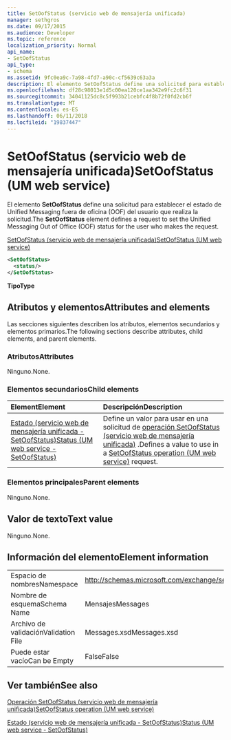 ```yaml
---
title: SetOofStatus (servicio web de mensajería unificada)
manager: sethgros
ms.date: 09/17/2015
ms.audience: Developer
ms.topic: reference
localization_priority: Normal
api_name:
- SetOofStatus
api_type:
- schema
ms.assetid: 9fc0ea9c-7a98-4fd7-a90c-cf5639c63a3a
description: El elemento SetOofStatus define una solicitud para establecer el estado de Unified Messaging fuera de oficina (OOF) del usuario que realiza la solicitud.
ms.openlocfilehash: df28c98013e1d5c00ea120ce1aa342e9fc2c6f31
ms.sourcegitcommit: 34041125dc8c5f993b21cebfc4f8b72f0fd2cb6f
ms.translationtype: MT
ms.contentlocale: es-ES
ms.lasthandoff: 06/11/2018
ms.locfileid: "19837447"
---
```

# <a name="setoofstatus-um-web-service"></a><span data-ttu-id="31609-103">SetOofStatus (servicio web de mensajería unificada)</span><span class="sxs-lookup"><span data-stu-id="31609-103">SetOofStatus (UM web service)</span></span>

<span data-ttu-id="31609-104">El elemento **SetOofStatus** define una solicitud para establecer el estado de Unified Messaging fuera de oficina (OOF) del usuario que realiza la solicitud.</span><span class="sxs-lookup"><span data-stu-id="31609-104">The **SetOofStatus** element defines a request to set the Unified Messaging Out of Office (OOF) status for the user who makes the request.</span></span> 
  
[<span data-ttu-id="31609-105">SetOofStatus (servicio web de mensajería unificada)</span><span class="sxs-lookup"><span data-stu-id="31609-105">SetOofStatus (UM web service)</span></span>](setoofstatus-um-web-service.md)
  
```xml
<SetOofStatus>
  <status/>
</SetOofStatus>
```

 <span data-ttu-id="31609-106">**Tipo**</span><span class="sxs-lookup"><span data-stu-id="31609-106">**Type**</span></span>
## <a name="attributes-and-elements"></a><span data-ttu-id="31609-107">Atributos y elementos</span><span class="sxs-lookup"><span data-stu-id="31609-107">Attributes and elements</span></span>

<span data-ttu-id="31609-108">Las secciones siguientes describen los atributos, elementos secundarios y elementos primarios.</span><span class="sxs-lookup"><span data-stu-id="31609-108">The following sections describe attributes, child elements, and parent elements.</span></span>
  
### <a name="attributes"></a><span data-ttu-id="31609-109">Atributos</span><span class="sxs-lookup"><span data-stu-id="31609-109">Attributes</span></span>

<span data-ttu-id="31609-110">Ninguno.</span><span class="sxs-lookup"><span data-stu-id="31609-110">None.</span></span>
  
### <a name="child-elements"></a><span data-ttu-id="31609-111">Elementos secundarios</span><span class="sxs-lookup"><span data-stu-id="31609-111">Child elements</span></span>

|<span data-ttu-id="31609-112">**Element**</span><span class="sxs-lookup"><span data-stu-id="31609-112">**Element**</span></span>|<span data-ttu-id="31609-113">**Descripción**</span><span class="sxs-lookup"><span data-stu-id="31609-113">**Description**</span></span>|
|:-----|:-----|
|[<span data-ttu-id="31609-114">Estado (servicio web de mensajería unificada - SetOofStatus)</span><span class="sxs-lookup"><span data-stu-id="31609-114">Status (UM web service - SetOofStatus)</span></span>](status-um-web-servicesetoofstatus.md) <br/> |<span data-ttu-id="31609-115">Define un valor para usar en una solicitud de [operación SetOofStatus (servicio web de mensajería unificada)](setoofstatus-operation-um-web-service.md) .</span><span class="sxs-lookup"><span data-stu-id="31609-115">Defines a value to use in a [SetOofStatus operation (UM web service)](setoofstatus-operation-um-web-service.md) request.</span></span>  <br/> |
   
### <a name="parent-elements"></a><span data-ttu-id="31609-116">Elementos principales</span><span class="sxs-lookup"><span data-stu-id="31609-116">Parent elements</span></span>

<span data-ttu-id="31609-117">Ninguno.</span><span class="sxs-lookup"><span data-stu-id="31609-117">None.</span></span>
  
## <a name="text-value"></a><span data-ttu-id="31609-118">Valor de texto</span><span class="sxs-lookup"><span data-stu-id="31609-118">Text value</span></span>

<span data-ttu-id="31609-119">Ninguno.</span><span class="sxs-lookup"><span data-stu-id="31609-119">None.</span></span>
  
## <a name="element-information"></a><span data-ttu-id="31609-120">Información del elemento</span><span class="sxs-lookup"><span data-stu-id="31609-120">Element information</span></span>

|||
|:-----|:-----|
|<span data-ttu-id="31609-121">Espacio de nombres</span><span class="sxs-lookup"><span data-stu-id="31609-121">Namespace</span></span>  <br/> |http://schemas.microsoft.com/exchange/services/2006/messages  <br/> |
|<span data-ttu-id="31609-122">Nombre de esquema</span><span class="sxs-lookup"><span data-stu-id="31609-122">Schema Name</span></span>  <br/> |<span data-ttu-id="31609-123">Mensajes</span><span class="sxs-lookup"><span data-stu-id="31609-123">Messages</span></span>  <br/> |
|<span data-ttu-id="31609-124">Archivo de validación</span><span class="sxs-lookup"><span data-stu-id="31609-124">Validation File</span></span>  <br/> |<span data-ttu-id="31609-125">Messages.xsd</span><span class="sxs-lookup"><span data-stu-id="31609-125">Messages.xsd</span></span>  <br/> |
|<span data-ttu-id="31609-126">Puede estar vacío</span><span class="sxs-lookup"><span data-stu-id="31609-126">Can be Empty</span></span>  <br/> |<span data-ttu-id="31609-127">False</span><span class="sxs-lookup"><span data-stu-id="31609-127">False</span></span>  <br/> |
   
## <a name="see-also"></a><span data-ttu-id="31609-128">Ver también</span><span class="sxs-lookup"><span data-stu-id="31609-128">See also</span></span>



[<span data-ttu-id="31609-129">Operación SetOofStatus (servicio web de mensajería unificada)</span><span class="sxs-lookup"><span data-stu-id="31609-129">SetOofStatus operation (UM web service)</span></span>](setoofstatus-operation-um-web-service.md)
  
[<span data-ttu-id="31609-130">Estado (servicio web de mensajería unificada - SetOofStatus)</span><span class="sxs-lookup"><span data-stu-id="31609-130">Status (UM web service - SetOofStatus)</span></span>](status-um-web-servicesetoofstatus.md)

